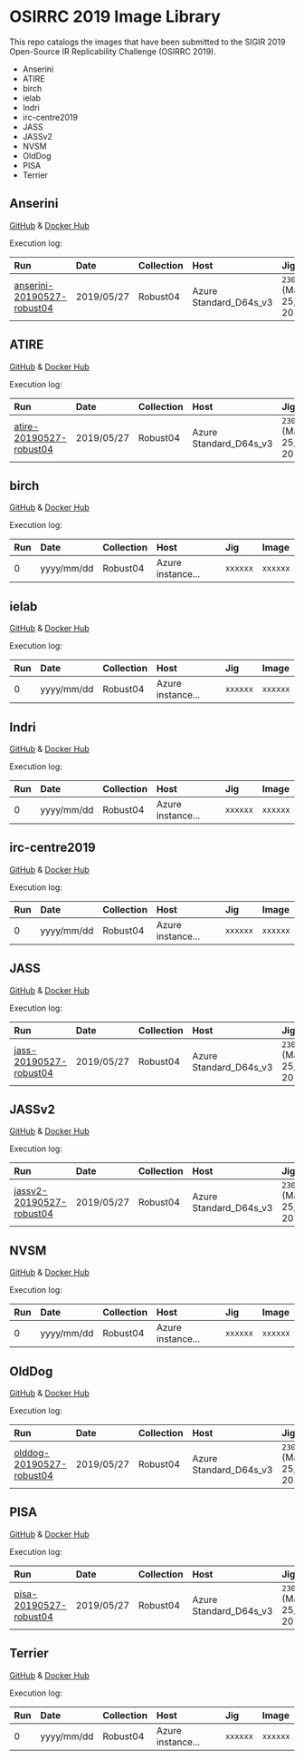 # OSIRRC 2019 Image Library

This repo catalogs the images that have been submitted to the SIGIR 2019 Open-Source IR Replicability Challenge (OSIRRC 2019).

+ Anserini
+ ATIRE
+ birch
+ ielab
+ Indri
+ irc-centre2019
+ JASS
+ JASSv2
+ NVSM
+ OldDog
+ PISA
+ Terrier

## Anserini

[GitHub](https://github.com/osirrc/anserini-docker) & [Docker Hub](https://hub.docker.com/r/osirrc2019/anserini)

Execution log:

Run | Date | Collection | Host | Jig | Image |
:----|:----|:-----|:----|:------|:-----------|
[anserini-20190527-robust04](runs/anserini-20190527-robust04) | 2019/05/27 | Robust04 | Azure Standard_D64s_v3 | `2307f2c` (May 25, 2019) | `dd4fbde` (May 10, 2019)
## ATIRE

[GitHub](https://github.com/osirrc/atire-docker) & [Docker Hub](https://hub.docker.com/r/osirrc2019/atire)

Execution log:

Run | Date | Collection | Host | Jig | Image |
:----|:----|:-----|:----|:------|:-----------|
[atire-20190527-robust04](runs/atire-20190527-robust04) | 2019/05/27 | Robust04 | Azure Standard_D64s_v3 | `2307f2c` (May 25, 2019) | `ebdc076` (May 17, 2019)

## birch

[GitHub](https://github.com/osirrc/birch-docker) & [Docker Hub](https://hub.docker.com/r/osirrc2019/birch)

Execution log:

Run | Date | Collection | Host | Jig | Image |
:----|:----|:-----|:----|:------|:-----------|
0 | yyyy/mm/dd | Robust04 | Azure instance... | `xxxxxx` | `xxxxxx`

## ielab

[GitHub](https://github.com/osirrc/ielab-docker) & [Docker Hub](https://hub.docker.com/r/osirrc2019/ielab)

Execution log:

Run | Date | Collection | Host | Jig | Image |
:----|:----|:-----|:----|:------|:-----------|
0 | yyyy/mm/dd | Robust04 | Azure instance... | `xxxxxx` | `xxxxxx`

## Indri

[GitHub](https://github.com/osirrc/indri-docker) & [Docker Hub](https://hub.docker.com/r/osirrc2019/indri)

Execution log:

Run | Date | Collection | Host | Jig | Image |
:----|:----|:-----|:----|:------|:-----------|
0 | yyyy/mm/dd | Robust04 | Azure instance... | `xxxxxx` | `xxxxxx`

## irc-centre2019

[GitHub](https://github.com/osirrc/irc-centre2019-docker) & [Docker Hub](https://hub.docker.com/r/osirrc2019/irc-centre2019)

Execution log:

Run | Date | Collection | Host | Jig | Image |
:----|:----|:-----|:----|:------|:-----------|
0 | yyyy/mm/dd | Robust04 | Azure instance... | `xxxxxx` | `xxxxxx`

## JASS

[GitHub](https://github.com/osirrc/jass-docker) & [Docker Hub](https://hub.docker.com/r/osirrc2019/jass)

Execution log:

Run | Date | Collection | Host | Jig | Image |
:----|:----|:-----|:----|:------|:-----------|
[jass-20190527-robust04](runs/jass-20190527-robust04) | 2019/05/27 | Robust04 | Azure Standard_D64s_v3 | `2307f2c` (May 25, 2019) | `16480cf` (May 8, 2019)

## JASSv2

[GitHub](https://github.com/osirrc/jassv2-docker) & [Docker Hub](https://hub.docker.com/r/osirrc2019/jassv2)

Execution log:

Run | Date | Collection | Host | Jig | Image |
:----|:----|:-----|:----|:------|:-----------|
[jassv2-20190527-robust04](runs/jassv2-20190527-robust04) | 2019/05/27 | Robust04 | Azure Standard_D64s_v3 | `2307f2c` (May 25, 2019) | `018981e` (May 8, 2019)

## NVSM

[GitHub](https://github.com/osirrc/nvsm-docker) & [Docker Hub](https://hub.docker.com/r/osirrc2019/nvsm)

Execution log:

Run | Date | Collection | Host | Jig | Image |
:----|:----|:-----|:----|:------|:-----------|
0 | yyyy/mm/dd | Robust04 | Azure instance... | `xxxxxx` | `xxxxxx`

## OldDog

[GitHub](https://github.com/osirrc/olddog-docker) & [Docker Hub](https://hub.docker.com/r/osirrc2019/olddog)

Execution log:

Run | Date | Collection | Host | Jig | Image |
:----|:----|:-----|:----|:------|:-----------|
[olddog-20190527-robust04](runs/olddog-20190527-robust04) | 2019/05/27 | Robust04 | Azure Standard_D64s_v3 | `2307f2c` (May 25, 2019) | `dd8b230` (May 17, 2019)

## PISA

[GitHub](https://github.com/osirrc/pisa-docker) & [Docker Hub](https://hub.docker.com/r/osirrc2019/pisa)

Execution log:

Run | Date | Collection | Host | Jig | Image |
:----|:----|:-----|:----|:------|:-----------|
[pisa-20190527-robust04](runs/pisa-20190527-robust04) | 2019/05/27 | Robust04 | Azure Standard_D64s_v3 | `2307f2c` (May 25, 2019) | `095e9ce` (May 7, 2019)

## Terrier

[GitHub](https://github.com/osirrc/terrier-docker) & [Docker Hub](https://hub.docker.com/r/osirrc2019/terrier)

Execution log:

Run | Date | Collection | Host | Jig | Image |
:----|:----|:-----|:----|:------|:-----------|
0 | yyyy/mm/dd | Robust04 | Azure instance... | `xxxxxx` | `xxxxxx`
